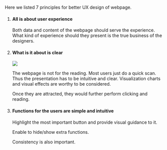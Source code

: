Here we listed 7 principles for better UX design of webpage.
<ol>
	<li>
		<h4>All is about user experience</h4>
		<p>Both data and content of the webpage should serve the experience. What kind of experience should they present is the true business of the designers.</p>
	</li>
	<li>
		<h4>What is it about is clear</h4>
		<img src="../../../../img/2018/6/1/1.jpg" />
		<p>The webpage is not for the reading. Most users just do a quick scan. Thus the presentation has to be intuitive and clear. Visualization charts and visual effects are worthy to be considered.</p>
		<p>Once they are attracted, they would further perform clicking and reading.</p>
	</li>
	<li>
		<h4>Functions for the users are simple and intuitive</h4>
		<p>Highlight the most important button and provide visual guidance to it.</p>
		<p>Enable to hide/show extra functions.</p>
		<p>Consistency is also important. </p>
	</li>
</ol>